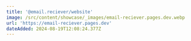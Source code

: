 ```yaml
---
title: '@email.reciever/website'
image: /src/content/showcase/_images/email-reciever.pages.dev.webp
url: 'https://email-reciever.pages.dev'
dateAdded: 2024-08-19T12:08:24.377Z
---
```


